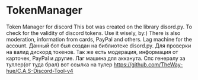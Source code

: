 # TokenManager
Token Manager for discord
This bot was created on the library disord.py. To check for the validity of discord tokens. Use it wisely, by:) There is also moderation, information from cards, PayPal and others. Lag machine for the account.
Данный бот был создан на библиотеке disord.py. Для проверки на валид дискорд токенов.  Так же есть модерация, информация от карточек, PayPal и другие. Лаг машина для акканута. Спс генералу за туллер(от туда брал) вот ссылка на тулер https://github.com/TheWay-hue/C.A.S-Discord-Tool-v4
